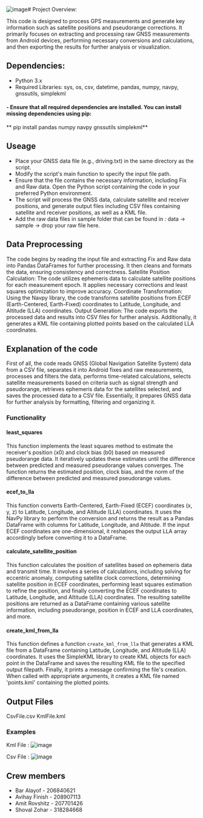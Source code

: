 ![image](https://github.com/barmud3/Autonomous-robots_0/assets/130641348/94fd1011-46e3-4078-b97f-026f1ed7ff6a)# Project Overview:

This code is designed to process GPS measurements and generate key information such as satellite positions and pseudorange corrections. 
It primarily focuses on extracting and processing raw GNSS measurements from Android devices, performing necessary conversions and calculations, and then exporting the results for further analysis or visualization.

## Dependencies:

* Python 3.x
* Required Libraries: sys, os, csv, datetime, pandas, numpy, navpy, gnssutils, simplekml

#### - Ensure that all required dependencies are installed. You can install missing dependencies using pip:
 ** pip install pandas numpy navpy gnssutils simplekml**

## Useage
* Place your GNSS data file (e.g., driving.txt) in the same directory as the script.
*  Modify the script's main function to specify the input file path.
*  Ensure that the file contains the necessary information, including Fix and Raw data. Open the Python script containing the code in your preferred Python environment.
* The script will process the GNSS data, calculate satellite and receiver positions, and generate output files including CSV files containing satellite and receiver positions, as well as a KML file.
* Add the raw data files in sample folder that can be found in : data -> sample -> drop your raw file here.

## Data Preprocessing
The code begins by reading the input file and extracting Fix and Raw data into Pandas DataFrames for further processing. It then cleans and formats the data, ensuring consistency and correctness.
Satellite Position Calculation: The code utilizes ephemeris data to calculate satellite positions for each measurement epoch. It applies necessary corrections and least squares optimization to improve accuracy.
Coordinate Transformation: Using the Navpy library, the code transforms satellite positions from ECEF (Earth-Centered, Earth-Fixed) coordinates to Latitude, Longitude, and Altitude (LLA) coordinates.
Output Generation: The code exports the processed data and results into CSV files for further analysis. Additionally, it generates a KML file containing plotted points based on the calculated LLA coordinates.

## Explanation of the code

First of all, the code reads GNSS (Global Navigation Satellite System) data from a CSV file, separates it into Android fixes and raw measurements, processes and filters the data, performs time-related calculations,
selects satellite measurements based on criteria such as signal strength and pseudorange, retrieves ephemeris data for the satellites selected, and saves the processed data to a CSV file.
Essentially, it prepares GNSS data for further analysis by formatting, filtering and organizing it.

### Functionality
#### least_squares
This function implements the least squares method to estimate the receiver's position (x0) and clock bias (b0) based on measured pseudorange data.
It iteratively updates these estimates until the difference between predicted and measured pseudorange values converges.
The function returns the estimated position, clock bias, and the norm of the difference between predicted and measured pseudorange values.
#### ecef_to_lla
This function converts Earth-Centered, Earth-Fixed (ECEF) coordinates (x, y, z) to Latitude, Longitude, and Altitude (LLA) coordinates.
It uses the NavPy library to perform the conversion and returns the result as a Pandas DataFrame with columns for Latitude, Longitude, and Altitude.
If the input ECEF coordinates are one-dimensional, it reshapes the output LLA array accordingly before converting it to a DataFrame.
#### calculate_satellite_position
This function calculates the position of satellites based on ephemeris data and transmit time.
It involves a series of calculations, including solving for eccentric anomaly, computing satellite clock corrections, determining satellite position in ECEF coordinates, performing least squares estimation to refine the position,
and finally converting the ECEF coordinates to Latitude, Longitude, and Altitude (LLA) coordinates. The resulting satellite positions are returned as a DataFrame containing various satellite information, including pseudorange, position in ECEF and LLA coordinates, and more.
#### create_kml_from_lla
This function defines a function `create_kml_from_lla` that generates a KML file from a DataFrame containing Latitude, Longitude, and Altitude (LLA) coordinates.
It uses the SimpleKML library to create KML objects for each point in the DataFrame and saves the resulting KML file to the specified output filepath.
Finally, it prints a message confirming the file's creation. When called with appropriate arguments, it creates a KML file named 'points.kml' containing the plotted points.

## Output Files 
CsvFile.csv
KmlFile.kml
### Examples
Kml File : 
![image](https://github.com/barmud3/Autonomous-robots_0/assets/130641348/50a6bfad-1111-4c4d-911f-82d2be6e6a59)

Csv File : 
![image](https://github.com/barmud3/Autonomous-robots_0/assets/130641348/f6a53788-fe8a-47c5-ae88-49b7a06b4e09)

## Crew members 
* Bar Alayof - 206840621
* Avihay Finish - 208907113
* Amit Rovshitz - 207701426
* Shoval Zohar - 318284668
